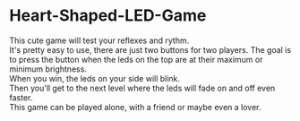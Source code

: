 # Heart-Shaped-LED-Game
This cute game will test your reflexes and rythm.\
It's pretty easy to use, there are just two buttons for two players.
The goal is to press the button when the leds on the top are at their maximum or minimum brightness.\
When you win, the leds on your side will blink.\
Then you'll get to the next level where the leds will fade on and off even faster.\
This game can be played alone, with a friend or maybe even a lover.
